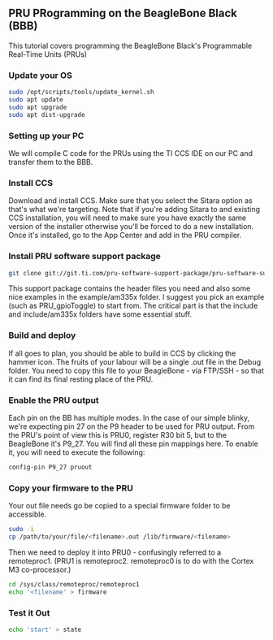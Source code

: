 ## PRU PRogramming on the BeagleBone Black (BBB)

This tutorial covers programming the BeagleBone Black's Programmable Real-Time Units (PRUs)

### Update your OS

```bash
sudo /opt/scripts/tools/update_kernel.sh
sudo apt update
sudo apt upgrade
sudo apt dist-upgrade
```
### Setting up your PC

We will compile C code for the PRUs using the TI CCS IDE on our PC and transfer them to the BBB.

### Install CCS

Download and install CCS. Make sure that you select the Sitara option as that's what we're targeting. Note that if you're adding Sitara to and existing CCS installation, you will need to make sure you have exactly the same version of the installer otherwise you'll be forced to do a new installation. Once it's installed, go to the App Center and add in the PRU compiler.

### Install PRU software support package

```bash
git clone git://git.ti.com/pru-software-support-package/pru-software-support-package.git
```
This support package contains the header files you need and also some nice examples in the example/am335x folder. I suggest you pick an example (such as PRU_gpioToggle) to start from. The critical part is that the include and include/am335x folders have some essential stuff.

### Build and deploy

If all goes to plan, you should be able to build in CCS by clicking the hammer icon. The fruits of your labour will be a single .out file in the Debug folder. You need to copy this file to your BeagleBone - via FTP/SSH - so that it can find its final resting place of the PRU.

### Enable the PRU output

Each pin on the BB has multiple modes. In the case of our simple blinky, we're expecting pin 27 on the P9 header to be used for PRU output. From the PRU's point of view this is PRU0, register R30 bit 5, but to the BeagleBone it's P9_27. You will find all these pin mappings here. To enable it, you will need to execute the following:
```bash
config-pin P9_27 pruout
```
### Copy your firmware to the PRU

Your out file needs go be copied to a special firmware folder to be accessible.
```bash
sudo -i
cp /path/to/your/file/<filename>.out /lib/firmware/<filename>
```
Then we need to deploy it into PRU0 - confusingly referred to a remoteproc1. (PRU1 is remoteproc2. remoteproc0 is to do with the Cortex M3 co-processor.)

```bash
cd /sys/class/remoteproc/remoteproc1
echo '<filename' > firmware
```
### Test it Out
```bash
echo 'start' > state
```











